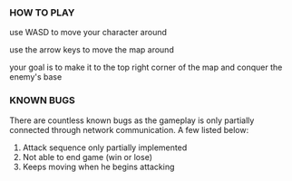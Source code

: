 ### HOW TO PLAY ###
use WASD to move your character around

use the arrow keys to move the map around

your goal is to make it to the top right corner of the map and conquer the enemy's base


### KNOWN BUGS ###
There are countless known bugs as the gameplay is only partially connected through network communication. A few listed below:


  1. Attack sequence only partially implemented
  1. Not able to end game (win or lose)
  1. Keeps moving when he begins attacking